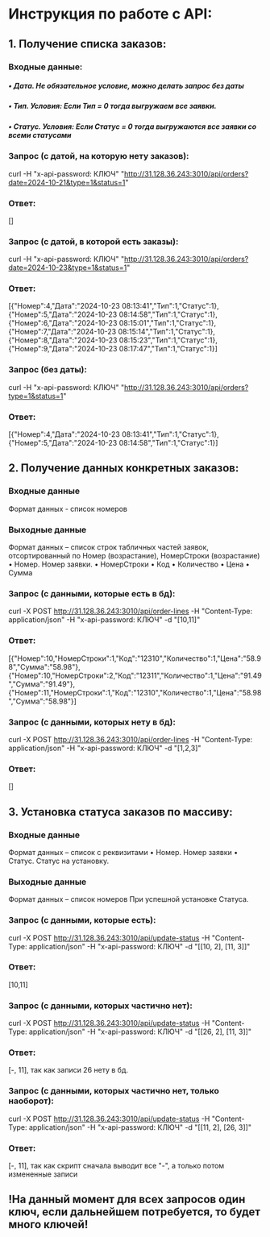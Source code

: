 # Инструкция по работе с API:
## 1. Получение списка заказов: 
### Входные данные:
##### •	Дата. Не обязательное условие, можно делать запрос без даты
##### •	Тип. Условия: Если Тип = 0 тогда выгружаем все заявки.
##### •	Статус. Условия:  Если Статус = 0 тогда выгружаются все заявки со всеми статусами 
### Запрос (с датой, на которую нету заказов):
curl -H "x-api-password: КЛЮЧ" "http://31.128.36.243:3010/api/orders?date=2024-10-21&type=1&status=1"
### Ответ:
[]
### Запрос (с датой, в которой есть заказы):
curl -H "x-api-password: КЛЮЧ" "http://31.128.36.243:3010/api/orders?date=2024-10-23&type=1&status=1"
### Ответ: 
[{"Номер":4,"Дата":"2024-10-23 08:13:41","Тип":1,"Статус":1},{"Номер":5,"Дата":"2024-10-23 08:14:58","Тип":1,"Статус":1},{"Номер":6,"Дата":"2024-10-23 08:15:01","Тип":1,"Статус":1},
{"Номер":7,"Дата":"2024-10-23 08:15:14","Тип":1,"Статус":1},{"Номер":8,"Дата":"2024-10-23 08:15:23","Тип":1,"Статус":1},{"Номер":9,"Дата":"2024-10-23 08:17:47","Тип":1,"Статус":1}]
### Запрос (без даты):
curl -H "x-api-password: КЛЮЧ" "http://31.128.36.243:3010/api/orders?type=1&status=1"
### Ответ:
[{"Номер":4,"Дата":"2024-10-23 08:13:41","Тип":1,"Статус":1},{"Номер":5,"Дата":"2024-10-23 08:14:58","Тип":1,"Статус":1}]

## 2. Получение данных конкретных заказов:
### Входные данные
Формат данных - список номеров
### Выходные данные
Формат данных – список строк табличных частей заявок, отсортированный по Номер (возрастание), НомерСтроки (возрастание)
•	Номер. Номер заявки.
•	НомерСтроки
•	Код
•	Количество
•	Цена
•	Сумма
### Запрос (с данными, которые есть в бд):
curl -X POST http://31.128.36.243:3010/api/order-lines -H "Content-Type: application/json" -H "x-api-password: КЛЮЧ" -d "[10,11]"
### Ответ:
[{"Номер":10,"НомерСтроки":1,"Код":"12310","Количество":1,"Цена":"58.98","Сумма":"58.98"},{"Номер":10,"НомерСтроки":2,"Код":"12311","Количество":1,"Цена":"91.49","Сумма":"91.49"},
{"Номер":11,"НомерСтроки":1,"Код":"12310","Количество":1,"Цена":"58.98","Сумма":"58.98"}]
### Запрос (с данными, которых нету в бд):
curl -X POST http://31.128.36.243:3010/api/order-lines -H "Content-Type: application/json" -H "x-api-password: КЛЮЧ" -d "[1,2,3]"
### Ответ:
[]

## 3. Установка статуса заказов по массиву:
### Входные данные
Формат данных – список с реквизитами
•	Номер. Номер заявки
•	Статус. Статус на установку.
### Выходные данные
Формат данных – список номеров
При успешной установке Статуса.
### Запрос (с данными, которые есть):
curl -X POST http://31.128.36.243:3010/api/update-status -H "Content-Type: application/json" -H "x-api-password: КЛЮЧ" -d "[[10, 2], [11, 3]]"
### Ответ:
[10,11]
### Запрос (с данными, которых частично нет):
curl -X POST http://31.128.36.243:3010/api/update-status -H "Content-Type: application/json" -H "x-api-password: КЛЮЧ" -d "[[26, 2], [11, 3]]"
### Ответ:
[-, 11], так как записи 26 нету в бд.
### Запрос (с данными, которых частично нет, только наоборот):
curl -X POST http://31.128.36.243:3010/api/update-status -H "Content-Type: application/json" -H "x-api-password: КЛЮЧ" -d "[[11, 2], [26, 3]]"
### Ответ:
[-, 11], так как скрипт сначала выводит все "-", а только потом измененные записи

## !На данный момент для всех запросов один ключ, если дальнейшем потребуется, то будет много ключей!
